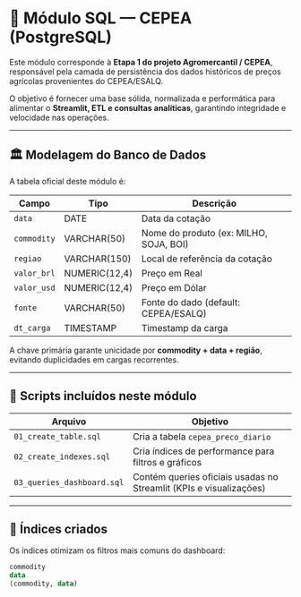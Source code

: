 # 📌 Módulo SQL — CEPEA (PostgreSQL)

Este módulo corresponde à **Etapa 1 do projeto Agromercantil / CEPEA**, responsável pela camada de persistência dos dados históricos de preços agrícolas provenientes do CEPEA/ESALQ.

O objetivo é fornecer uma base sólida, normalizada e performática para alimentar o **Streamlit, ETL e consultas analíticas**, garantindo integridade e velocidade nas operações.

---

## 🏛️ Modelagem do Banco de Dados

A tabela oficial deste módulo é:

| Campo       | Tipo             | Descrição |
|-------------|------------------|-----------|
| `data`      | DATE             | Data da cotação |
| `commodity` | VARCHAR(50)      | Nome do produto (ex: MILHO, SOJA, BOI) |
| `regiao`    | VARCHAR(150)     | Local de referência da cotação |
| `valor_brl` | NUMERIC(12,4)    | Preço em Real |
| `valor_usd` | NUMERIC(12,4)    | Preço em Dólar |
| `fonte`     | VARCHAR(50)      | Fonte do dado (default: CEPEA/ESALQ) |
| `dt_carga`  | TIMESTAMP        | Timestamp da carga |

A chave primária garante unicidade por **commodity + data + região**, evitando duplicidades em cargas recorrentes.

---

## 📌 Scripts incluídos neste módulo

| Arquivo | Objetivo |
|---------|----------|
| `01_create_table.sql` | Cria a tabela `cepea_preco_diario` |
| `02_create_indexes.sql` | Cria índices de performance para filtros e gráficos |
| `03_queries_dashboard.sql` | Contém queries oficiais usadas no Streamlit (KPIs e visualizações) |

---

## 🚀 Índices criados

Os índices otimizam os filtros mais comuns do dashboard:

```sql
commodity
data
(commodity, data)